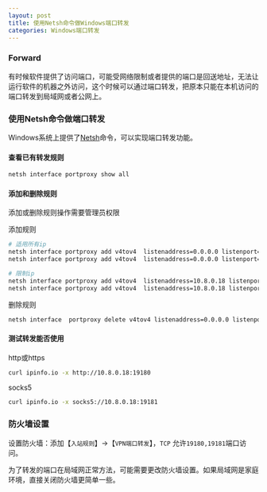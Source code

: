 ```yaml
---
layout: post
title: 使用Netsh命令做Windows端口转发
categories: Windows端口转发
---
```

### Forward

有时候软件提供了访问端口，可能受网络限制或者提供的端口是回送地址，无法让运行软件的机器之外访问，这个时候可以通过端口转发，把原本只能在本机访问的端口转发到局域网或者公网上。

### 使用Netsh命令做端口转发

Windows系统上提供了[Netsh](https://learn.microsoft.com/en-us/windows-server/networking/technologies/netsh/netsh-contexts)命令，可以实现端口转发功能。

#### 查看已有转发规则

```sh
netsh interface portproxy show all
```

#### 添加和删除规则

添加或删除规则操作需要管理员权限

添加规则
```sh
# 适用所有ip
netsh interface portproxy add v4tov4  listenaddress=0.0.0.0 listenport=19180 connectaddress=127.0.0.1 connectport=19180
netsh interface portproxy add v4tov4  listenaddress=0.0.0.0 listenport=19181 connectaddress=127.0.0.1 connectport=19181

# 限制ip
netsh interface portproxy add v4tov4  listenaddress=10.8.0.18 listenport=19180 connectaddress=127.0.0.1 connectport=19180
netsh interface portproxy add v4tov4  listenaddress=10.8.0.18 listenport=19181 connectaddress=127.0.0.1 connectport=19181
```

删除规则
```sh
netsh interface  portproxy delete v4tov4 listenaddress=0.0.0.0 listenport=19180
```

#### 测试转发能否使用

http或https
```sh
curl ipinfo.io -x http://10.8.0.18:19180
```

socks5
```sh
curl ipinfo.io -x socks5://10.8.0.18:19181
```

### 防火墙设置

设置防火墙：添加【`入站规则`】->【`VPN端口转发`】，`TCP` 允许`19180,19181`端口访问。

为了转发的端口在局域网正常方法，可能需要更改防火墙设置。如果局域网是家庭环境，直接关闭防火墙更简单一些。